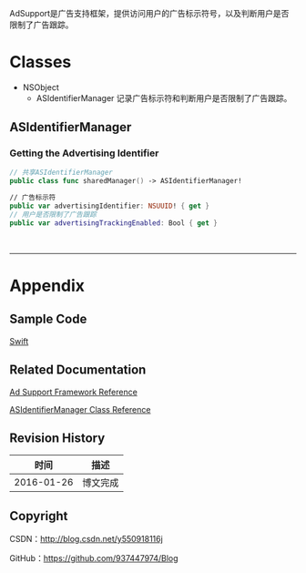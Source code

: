 AdSupport是广告支持框架，提供访问用户的广告标示符号，以及判断用户是否限制了广告跟踪。

# Classes

- NSObject
    - ASIdentifierManager 记录广告标示符和判断用户是否限制了广告跟踪。

## ASIdentifierManager

### Getting the Advertising Identifier

```swift
// 共享ASIdentifierManager
public class func sharedManager() -> ASIdentifierManager!
    
// 广告标示符
public var advertisingIdentifier: NSUUID! { get }
// 用户是否限制了广告跟踪
public var advertisingTrackingEnabled: Bool { get }
```

&#160;

----------

# Appendix

## Sample Code

[Swift](https://github.com/937447974/Swift)

## Related Documentation

[Ad Support Framework Reference](https://developer.apple.com/library/ios/documentation/DeviceInformation/Reference/AdSupport_Framework/index.html)

[ASIdentifierManager Class Reference](https://developer.apple.com/library/ios/documentation/AdSupport/Reference/ASIdentifierManager_Ref/index.html)

## Revision History

| 时间 | 描述 |
| ---- | ---- |
| 2016-01-26 | 博文完成 |

## Copyright

CSDN：http://blog.csdn.net/y550918116j

GitHub：https://github.com/937447974/Blog